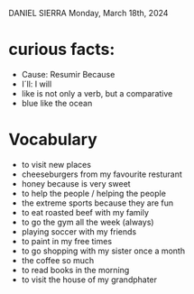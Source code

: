DANIEL SIERRA
Monday, March 18th, 2024

# curious facts:
- Cause: Resumir Because
- I´ll: I will
- like is not only a verb, but a comparative
- blue like the ocean

# Vocabulary
- to visit new places
- cheeseburgers from my favourite resturant
- honey because is very sweet
- to help the people / helping the people
- the extreme sports because they are fun
- to eat roasted beef with my family
- to go the gym all the week (always)
- playing soccer with my friends
- to paint in my free times
- to go shopping with my sister once a month
- the coffee so much
- to read books in the morning
- to visit the house of my grandphater